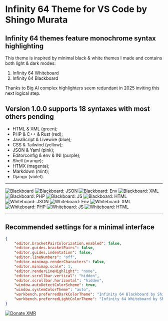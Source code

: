 # Infinity 64 Theme for VS Code by Shingo Murata

## Infinity 64 themes feature monochrome syntax highlighting

This theme is inspired by minimal black & white themes I made and contains both light & dark modes:

1. Infinity 64 Whiteboard
2. Infinity 64 Blackboard

Thanks to Big Al complex highlighters seem redundant in 2025 inviting this next logical step.

## Version 1.0.0 supports 18 syntaxes with most others pending

- HTML & XML (green);
- PHP & C++ & Rust (red);
- JavaScript & Livewire (blue);
- CSS & Tailwind (yellow);
- JSON & Yaml (pink);
- Editorconfig & env & INI (purple);
- Shell (orange);
- HTMX (magenta);
- Markdown (mint);
- Django (violet).

---

![Blackboard](screenshots/bb.png)
![Blackboard: JSON](screenshots/bbjson.png)
![Blackboard: Env](screenshots/bbenv.png)
![Blackboard: XML](screenshots/bbxml.png)
![Blackboard: PHP](screenshots/bbphp.png)
![Blackboard: JS](screenshots/bbjs.png)
![Blackboard: HTML](screenshots/bbhtml.png)
![Whiteboard: JSON](screenshots/wbjson.png)
![Whiteboard: Env](screenshots/wbenv.png)
![Whiteboard: XML](screenshots/wbxml.png)
![Whiteboard: PHP](screenshots/wbphp.png)
![Whiteboard: JS](screenshots/wbjs.png)
![Whiteboard: HTML](screenshots/wbhtml.png)

---

## Recommended settings for a minimal interface

```JSON
{
	"editor.bracketPairColorization.enabled": false,
	"editor.guides.bracketPairs": false,
	"editor.guides.indentation": false,
	"editor.lineNumbers": "off",
	"editor.minimap.renderCharacters": false,
	"editor.minimap.scale": 1,
	"editor.renderLineHighlight": "none",
	"editor.scrollbar.vertical": "hidden",
	"editor.scrollbar.horizontal": "hidden",
	"window.autoDetectColorScheme": true,
	"window.systemColorTheme": "auto",
	"workbench.preferredDarkColorTheme": "Infinity 64 Blackboard by Shingo Murata",
	"workbench.preferredLightColorTheme": "Infinity 64 Whiteboard by Shingo Murata",
}
```

[![Donate XMR](https://img.shields.io/badge/Donate-Monero-orange?logo=monero)](XMR```43shingofqi5gRhYBft6ErCEZEZbZGDLB3AAiw39gnE31Cjq3cKwrVhKRoSoGj5CMQWqhLMtN21rmgXYHSo2dkXG9Aj7gwa```)